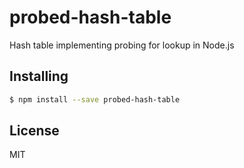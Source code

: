 probed-hash-table
===============

Hash table implementing probing for lookup in Node.js

## Installing

```bash
$ npm install --save probed-hash-table
```

## License

MIT
